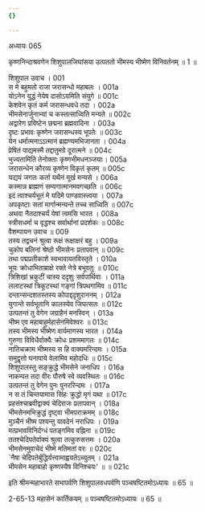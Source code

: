 ```yaml
---
{}

---
```



अध्यायः 065

कृष्णनिन्दाश्रवणेन शिशुपालजिघांसया उत्पततो भीमस्य भीष्मेण विनिवर्तनम् ॥ 1 ॥

शिशुपाल उवाच ।	001  
स मे बहुमतो राजा जरासन्धो महाबलः ।	001a  
योऽनेन युद्धं नेयेष दासोऽयमिति संयुगे ॥	001c  
केशवेन कृतं कर्म जरासन्धवधे तदा ।	002a  
भीमसेनार्जुनाभ्यां च कस्तत्साध्विति मन्यते ॥	002c  
अद्वारेण प्रविष्टेन छद्मना ब्रह्मवादिना ।	003a  
दृष्टः प्रभावः कृष्णेन जरासन्धस्य भूपतेः ॥	003c  
येन धर्मात्मनाऽऽत्मानं ब्रह्मण्यमभिजानता ।	004a  
प्रेषितं पाद्यमस्मै तद्दातुमग्रे दूरात्मने ॥	004c  
भुज्यतामिति तेनोक्ताः कृष्णभीमधनञ्जयाः।	005a  
जरासन्धेन कौरव्य कृष्णेन विकृतं कृतम् ॥	005c  
यद्ययं जगतः कर्ता यथैनं मूर्ख मन्यसे ।	006a  
कस्मान्न ब्राह्मणं सम्यगात्मानमवगच्छति ॥	006c  
इदं त्वाश्चर्यभूतं मे यदिमे पाण्डवास्त्वया ।	007a  
अपकृष्टाः सतां मार्गान्मन्यन्ते तच्च साध्विति ॥	007c  
अथवा नैतदाश्चर्यं येषां त्वमसि भारत ।	008a  
स्त्रीसधर्मा च वृद्धश्च सर्वार्थानां प्रदर्शकः ॥	008c  
वैशम्पायन उवाच ॥	009  
तस्य तद्वचनं श्रुत्वा रूक्षं रूक्षाक्षरं बहु ।	009a  
चुकोप बलिनां श्रेष्ठो भीमसेनः प्रतापवान् ॥	009c  
तथा पद्मप्रतीकाशे स्वभावायतविस्तृते ।	010a  
भूयः क्रोधाभिताम्राक्षे रक्ते नेत्रे बभूवतुः ॥	010c  
त्रिशिखां भ्रकुटीं चास्य ददृशुः सर्वपार्थिवाः ।	011a  
ललाटस्थां त्रिकूटस्थां गङ्गां त्रिपथगामिव ॥	011c  
दन्तान्सन्दशतस्तस्य कोपाद्ददृशुराननम् ।	012a  
युगान्ते सर्वभूतानि कालस्येव जिघत्सतः ॥	012c  
उत्पतन्तं तु वेगेन जग्राहैनं मनस्विन् ।	013a  
भीष्म एव महाबाहुर्महासेनमिवेश्वरः ॥	013c  
तस्य भीमस्य भीष्मेण वार्यमाणस्य भारत ।	014a  
गुरुणा विविधैर्वाक्यैः क्रोधः प्रशममागतः ॥	014c  
नातिचक्राम भीष्मस्य स हि वाक्यमरिन्दमः ।	015a  
समुद्वृत्तो घनापाये वेलामिव महोदधिः ॥	015c  
शिशुपालस्तु सङ्क्रुद्धे भीमसेने जनाधिप ।	016a  
नाकम्पत तदा वीरः पौरुषे स्वे व्यवस्थितः ॥	016c  
उत्पतन्तं तु वेगेन पुनः पुनररिन्दमः ।	017a  
न स तं चिन्तयामास सिंहः क्रुद्धो मृगं यथा ॥	017c  
प्रहसंश्चाब्रवीद्वाक्यं चेदिराजः प्रतापवान् ।	018a  
भीमसेनमभिक्रुद्धं दृष्ट्वा भीमपराक्रमम् ॥	018c  
मुञ्चैनं भीष्म पश्यन्तु यावदेनं नराधिपः ।	019a  
मत्प्रभावविनिर्दग्धं पतङ्गमिव वह्निना ॥	019c  
ततश्चेदिपतेर्वाक्यं श्रुत्वा तत्कुरुसत्तमः ।	020a  
भीमसेनमुवाचेदं भीष्मे मतिमतां वरः ॥	020c  
`नैषा चेदिपतेर्बुद्धिर्यत्त्वामाह्वयतेऽच्युतम् ।	021a  
भीमसेन महाबाहो कृष्णस्यैष विनिश्चयः' ॥ ॥	021c  

इति श्रीमन्महाभारते सभापर्वणि शिशुपालवधपर्वणि पञ्चषष्टितमोऽध्यायः ॥ 65 ॥

2-65-13 महासेनं कार्तिकयम् ॥ पञ्चषष्टितमोऽध्यायः ॥ 65 ॥